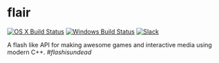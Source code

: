 # flair

[![OS X Build Status](https://img.shields.io/travis/flair/flair.svg?label=osx)](https://travis-ci.org/flair/flair)
[![Windows Build Status](https://img.shields.io/appveyor/ci/thejustinwalsh/flair.svg?label=windows)](https://ci.appveyor.com/project/thejustinwalsh/flair)
[![Slack](http://slack.thejustinwalsh.com/badge.svg)](http://slack.thejustinwalsh.com)

A flash like API for making awesome games and interactive media using modern C++. *#flashisundead*
